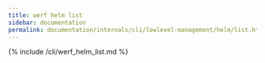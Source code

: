 ```yaml
---
title: werf helm list
sidebar: documentation
permalink: documentation/internals/cli/lowlevel-management/helm/list.html
---
```


{% include /cli/werf_helm_list.md %}
